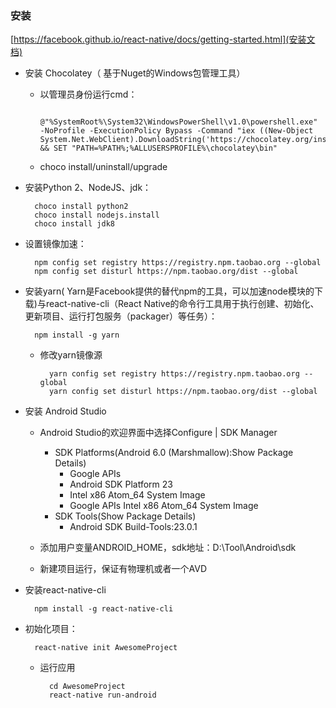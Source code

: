 ### 安装 ###
[https://facebook.github.io/react-native/docs/getting-started.html](安装文档)

- 安装 Chocolatey（ 基于Nuget的Windows包管理工具）
	- 以管理员身份运行cmd：
	
			@"%SystemRoot%\System32\WindowsPowerShell\v1.0\powershell.exe" -NoProfile -ExecutionPolicy Bypass -Command "iex ((New-Object System.Net.WebClient).DownloadString('https://chocolatey.org/install.ps1'))" && SET "PATH=%PATH%;%ALLUSERSPROFILE%\chocolatey\bin"

	- choco install/uninstall/upgrade <package>

- 安装Python 2、NodeJS、jdk：

		choco install python2
		choco install nodejs.install
		choco install jdk8

- 设置镜像加速：
 
		npm config set registry https://registry.npm.taobao.org --global
		npm config set disturl https://npm.taobao.org/dist --global

- 安装yarn( Yarn是Facebook提供的替代npm的工具，可以加速node模块的下载)与react-native-cli（React Native的命令行工具用于执行创建、初始化、更新项目、运行打包服务（packager）等任务）：

		npm install -g yarn 

	- 修改yarn镜像源
	
			yarn config set registry https://registry.npm.taobao.org --global
			yarn config set disturl https://npm.taobao.org/dist --global

- 安装 Android Studio
		
	- Android Studio的欢迎界面中选择Configure | SDK Manager
	
		- SDK Platforms(Android 6.0 (Marshmallow):Show Package Details)
			- Google APIs
			- Android SDK Platform 23
			- Intel x86 Atom_64 System Image
			- Google APIs Intel x86 Atom_64 System Image
		- SDK Tools(Show Package Details)
			- Android SDK Build-Tools:23.0.1

	- 添加用户变量ANDROID_HOME，sdk地址：D:\Tool\Android\sdk
	- 新建项目运行，保证有物理机或者一个AVD
	
- 安装react-native-cli
	
		npm install -g react-native-cli
			
- 初始化项目：
		
		react-native init AwesomeProject

	- 运行应用

			cd AwesomeProject
			react-native run-android